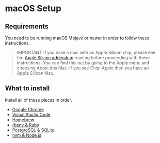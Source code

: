 # macOS Setup

## Requirements

You need to be running macOS Mojave or newer in order to follow these instructions.

> IMPORTANT If you have a mac with an Apple Silicon chip, please see the [Apple Silicon addendum] reading before proceeding with these instructions. You can find this 
> out by going to the Apple menu and choosing About this Mac.  If you see
> Chip: Apple then you have an Apple Silicon Mac.
 
[Apple Silicon addendum]:apple-silicon-mac-addendum.md

## What to install

Install all of these pieces in order.

* [Google Chrome](google-chrome-setup.md)
* [Visual Studio Code](visual-studio-code-setup.md)
* [Homebrew](homebrew-setup.md)
* [rbenv & Ruby](rbenv-and-ruby-setup.md)
* [PostgreSQL & SQLite](postgresql-and-sqlite-setup.md)
* [nvm & Node.js](nvm-and-node-setup.md)
